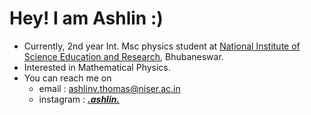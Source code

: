 # Hey! I am Ashlin :)

 - Currently, 2nd year Int. Msc physics student at [National Institute of Science Education and Research](https://www.niser.ac.in/), Bhubaneswar.
 - Interested in Mathematical Physics.
 - You can reach me on
     - email : ashlinv.thomas@niser.ac.in
     - instagram : [_____.ashlin._____](https://www.instagram.com/_____.ashlin._____/)

